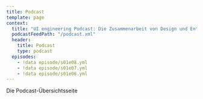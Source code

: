 ```yaml
---
title: Podcast
template: page
context:
  title: "UI engineering Podcast: Die Zusammenarbeit von Design und Entwicklung"
  podcastFeedPath: "/podcast.xml"
  header:
    title: Podcast
    type: podcast
  episodes:
    - !data episode/s01e08.yml
    - !data episode/s01e07.yml
    - !data episode/s01e06.yml
---
```

Die Podcast-Übersichtsseite
